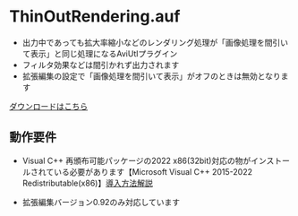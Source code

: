 # ThinOutRendering.auf
- 出力中であっても拡大率縮小などのレンダリング処理が「画像処理を間引いて表示」と同じ処理になるAviUtlプラグイン
- フィルタ効果などは間引かれず出力されます
- 拡張編集の設定で「画像処理を間引いて表示」がオフのときは無効となります

[ダウンロードはこちら](../../releases/)

## 動作要件
- Visual C++ 再頒布可能パッケージの2022 x86(32bit)対応の物がインストールされている必要があります【Microsoft Visual C++ 2015-2022 Redistributable(x86)】[導入方法解説](https://scrapbox.io/nazosauna/Visual_C++_再頒布可能パッケージをインストールする)

- 拡張編集バージョン0.92のみ対応しています
